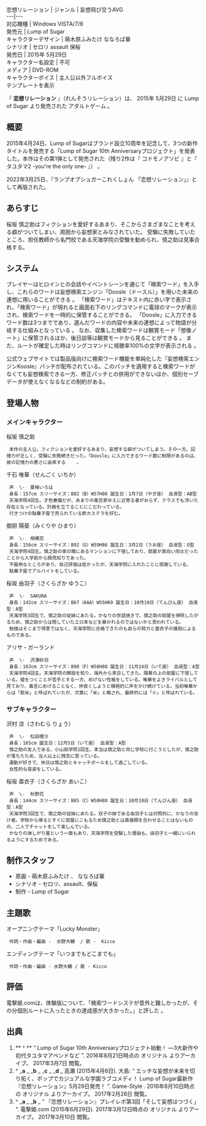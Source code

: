 恋想リレーション  |  ジャンル  |  妄想飛び交うAVG   
---|---  
対応機種  |  Windows VISTA/7/8   
発売元  |  Lump of Sugar   
キャラクターデザイン  |  萌木原ふみたけ  ななろば華   
シナリオ  |  セロリ  assault  保桜   
発売日  |  2015年  5月29日   
キャラクター名設定  |  不可   
メディア  |  DVD-ROM   
キャラクターボイス  |  主人公以外フルボイス   
テンプレートを表示  
  
『 **恋想リレーション** 』（れんそうリレーション）は、  2015年  5月29日  に  Lump of Sugar  より発売された
アダルトゲーム  。

##  概要  

2015年4月24日、Lump of Sugarはブランド設立10周年を記念して、3つの新作タイトルを発売する「Lump of Sugar 10th
Anniversaryプロジェクト」を発表した。本作はその第1弾として発売された（残り2作は『  コドモノアソビ  』と『  タユタマ2 -you're
the only one-  』）    。

2022年3月25日、『ランプオブシュガーこれくしょん 「恋想リレーション」』として再版された。

##  あらすじ  

桜坂 慎之助はフィクションを愛好するあまり、そこからさまざまなことを考える癖がついてしまい、周囲から妄想家とみなされていた。
受験に失敗していたところ、担任教師から名門校である天海学院の受験を勧められ、慎之助は見事合格する。

##  システム  

プレイヤーはヒロインとの会話やイベントシーンを通じて「検索ワード」を入手し、これらのワードは妄想検索エンジン「Doosle（ドースル）」を用いた未来の連想に用いることができる
  。
「検索ワード」はテキスト内に赤い字で表示され、「検索ワード」が現れると画面右下のリングコマンドに電球のマークが表示され、検索ワードを一時的に保管することができる。
「Doosle」に入力できるワード数は3つまでであり、選んだワードの内容や未来の連想によって物語が分岐する仕組みとなっている    。
なお、収集した検索ワードは観賞モード「想像ノート」に保管されるほか、後日談等は観賞モードから見ることができる    。
また、ルートが確定した時はリングコマンドに視聴率100%の文字が表示される    。

公式ウェブサイトでは製品版向けに検索ワード機能を単純化した『妄想検索エンジンKoosle』パッチが配布されている。このパッチを適用すると検索ワードがなくても妄想検索できる一方、修正パッチとの併用ができないほか、個別セーブデータが使えなくなるなどの制約がある。

##  登場人物  

###  メインキャラクター  

桜坂 慎之助

     本作の主人公。フィクションを愛好するあまり、妄想する癖がついてしまう。その一方、記憶力が乏しく、受験に失敗続きだった。「Doosle」に入力できるワード数に制限があるのは、彼の記憶力の悪さに由来する    。 
千石 唯華（せんごく いちか）

     声  \-  夏峰いろは 
     身長：157cm スリーサイズ：B82（B）W57H86 誕生日：1月7日（やぎ座） 血液型：AB型 
     天海学院4回生。才色兼備だが、あまりの毒舌家ゆえに近寄る者がおらず、クラスでも浮いた存在となっている。計画を立てることにこだわっている。 
     行きつけの駄菓子屋で売られている鈴カステラを好む。 
御厨 陽葵（みくりや ひまり）

     声  \-  相模恋 
     身長：156cm スリーサイズ：B92（G）W59H86 誕生日：3月2日（うお座） 血液型：O型 
     天海学院4回生。慎之助の家の隣にあるマンションに下宿しており、部屋が真向い同士だったことから入学前から顔見知りであった。 
     不器用なところがあり、自己評価は低かったが、天海学院に入れたことに感謝している。 
     駄菓子屋でアルバイトをしている。 
桜坂 由羽子（さくらざか ゆうこ）

     声  \-  SAKURA 
     身長：142cm スリーサイズ：B67（AAA）W55H69 誕生日：10月10日（てんびん座） 血液型：A型 
     天海学院3回生で、慎之助の従妹にあたる。かなりの世話焼きで、慎之助の部屋を掃除したがるため、慎之助からは隠していたエロ本などを暴かれるのではないかと思われている。 
     勉強はそこまで得意ではなく、天海学院に合格できたのも自らの努力と亜衣子の援助によるものである。 
アリサ・ガーランド

     声  \-  沢澤砂羽 
     身長：163cm スリーサイズ：B90（F）W58H88 誕生日：11月24日（いて座） 血液型：A型 
     天海学院4回生。天海学院の開設を知り、海外から来日してきた。陽葵の上の部屋に下宿している。嘘をつくことが苦手とする一方、めげない性格をしている。唯華をよきライバルとして見ており、毒舌にめげることなく、仲良くしようと積極的に声をかけ続けている。当初唯華からは「欧米」と呼ばれていたが、次第に「米」と略され、最終的には「※」と呼ばれている。 

###  サブキャラクター  

沢村 涼（さわむら りょう）

     声  \-  松田理沙 
     身長：165cm 誕生日：12月5日（いて座） 血液型：A型 
     慎之助の友人である、小山田学院1回生。本当は慎之助と同じ学校に行こうとしたが、慎之助が落ちたため、当人以上に残念に思っている。 
     運動が好きで、休日は慎之助とキャッチボールをして過ごしている。 
     女性的な容姿をしている。 
桜坂 亜衣子（さくらざか あいこ）

     声  \-  秋野花 
     身長：144cm スリーサイズ：B85（C）W58H88 誕生日：10月10日（てんびん座） 血液型：A型 
     天海学院3回生で、慎之助の従妹にあたる。双子の妹である由羽子とは対照的に、かなりの怠け者。学校から帰るとすぐに部屋にこもるため慎之助とは直接顔を合わせることはないものの、二人でチャットをして楽しんでいる。 
     かなりの淋しがり屋という一面もあり、天海学院を受験した理由も、由羽子と一緒にいられるようにするためである。 

##  制作スタッフ  

  * 原画  \-  萌木原ふみたけ  、  ななろば華 
  * シナリオ  \- セロリ、assault、保桜 
  * 制作 -  Lump of Sugar 

##  主題歌  

オープニングテーマ「Lucky Monster」

     作詞・作曲・編曲 -  水野大輔  / 歌 -  Kicco 
エンディングテーマ「いつまでもどこまでも」

     作詞・作曲・編曲 - 水野大輔 / 歌 - Kicco 

##  評価  

電撃姫.comは、体験版について、「検索ワードシステが意外と難しかったが、その分個別ルートに入ったときの達成感が大きかった。」と評した    。

##  出典  

  1. ** ^  ** “  Lump of Sugar 10th Anniversaryプロジェクト始動！ ―3大新作や初代タユタマアペンドなど  ”. 2016年8月21日時点の  オリジナル  よりアーカイブ。  2017年3月7日  閲覧。 
  2. ^  _**a** _ _**b** _ _**c** _ _**d** _ 高瀬 (2015年4月6日). 大島: “  エッチな妄想が未来を切り拓く、ポップでカジュアルな学園ラブコメディ！ Lump of Sugar最新作『恋想リレーション』5月29日発売！  ”.  Game-Style  . 2016年8月10日時点の  オリジナル  よりアーカイブ。  2017年2月26日  閲覧。 
  3. ^  _**a** _ _**b** _ “  『恋想リレーション』プレイレポ第3回「そして妄想はつづく」  ”. 電撃姫.com (2015年6月29日). 2017年3月12日時点の  オリジナル  よりアーカイブ。  2017年3月10日  閲覧。 

